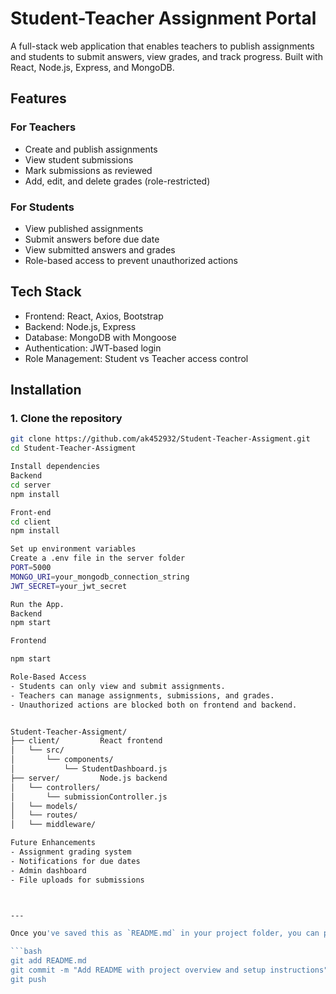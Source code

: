 # Student-Teacher Assignment Portal

A full-stack web application that enables teachers to publish assignments and students to submit answers, view grades, and track progress. Built with React, Node.js, Express, and MongoDB.

## Features

### For Teachers
- Create and publish assignments
- View student submissions
- Mark submissions as reviewed
- Add, edit, and delete grades (role-restricted)

### For Students
- View published assignments
- Submit answers before due date
- View submitted answers and grades
- Role-based access to prevent unauthorized actions

## Tech Stack

- Frontend: React, Axios, Bootstrap
- Backend: Node.js, Express
- Database: MongoDB with Mongoose
- Authentication: JWT-based login
- Role Management: Student vs Teacher access control

## Installation

### 1. Clone the repository
```bash
git clone https://github.com/ak452932/Student-Teacher-Assigment.git
cd Student-Teacher-Assigment

Install dependencies
Backend
cd server
npm install

Front-end
cd client
npm install

Set up environment variables
Create a .env file in the server folder
PORT=5000
MONGO_URI=your_mongodb_connection_string
JWT_SECRET=your_jwt_secret

Run the App.
Backend
npm start

Frontend

npm start

Role-Based Access
- Students can only view and submit assignments.
- Teachers can manage assignments, submissions, and grades.
- Unauthorized actions are blocked both on frontend and backend.


Student-Teacher-Assigment/
├── client/         React frontend
│   └── src/
│       └── components/
│           └── StudentDashboard.js
├── server/         Node.js backend
│   └── controllers/
│       └── submissionController.js
│   └── models/
│   └── routes/
│   └── middleware/

Future Enhancements
- Assignment grading system
- Notifications for due dates
- Admin dashboard
- File uploads for submissions



---

Once you've saved this as `README.md` in your project folder, you can push it to GitHub using:

```bash
git add README.md
git commit -m "Add README with project overview and setup instructions"
git push
